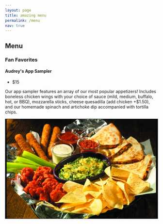 ```yaml
---
layout: page
title: amazing menu
permalink: /menu
nav: true
---
```


## Menu

### Fan Favorites

#### Audrey's App Sampler

- $15

Our app sampler features an array of our most popular appetizers! Includes boneless chicken wings with your choice of sauce (mild, medium, buffalo, hot, or BBQ), mozzarella sticks, cheese quesadilla (add chicken +$1.50), and our homemade spinach and artichoke dip accompanied with tortilla chips.

![sampler](assets/images/app_sampler.jpg)
